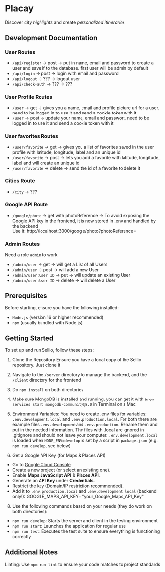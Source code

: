 # Placay

Discover *city highlights* and create *personalized itineraries*

## Development Documentation

### User Routes
* `/api/register` -> post -> put in name, email and password to create a user and save if to the database. first user will be admin by default
* `/api/login` -> post -> login with email and password
* `/api/logout` -> ??? -> logout user
* `/api/check-auth` -> ??? -> ???

### User Profile Routes
* `/user` -> get -> gives you a name, email and profile picture url for a user. need to be logged in to use it and send a cookie token with it
* `/user` -> post -> update your name, email and passwort. need to be logged in to use it and send a cookie token with it

### User favorites Routes
* `/user/favorite` -> get -> gives you a list of favorites saved in the user profile with latitude, longitude, label and an unique id
* `/user/favorite` -> post -> lets you add a favorite with latitude, longitude, label and will create an unique id
* `/user/favorite` -> delete -> send the id of a favorite to delete it

### Cities Route
* `/city` -> ???

### Google API Route
* `/google/photo` -> get with photoReference -> To avoid exposing the Google API key in the frontend, it is now stored in .env and handled by the backend  
Use it: http://localhost:3000/google/photo?photoReference=

### Admin Routes
Need a role `admin` to work
* `/admin/user` -> get -> will get a List of all Users
* `/admin/user` -> post -> will add a new User
* `/admin/user:User ID` -> put -> will update an existing User
* `/admin/user:User ID` -> delete -> will delete a User

## Prerequisites
Before starting, ensure you have the following installed:
* `Node.js` (version 16 or higher recommended)
* `npm` (usually bundled with Node.js)

## Getting Started
To set up and run Sellio, follow these steps:

1. Clone the Repository
Ensure you have a local copy of the Sellio repository. Just clone it

2. Navigate to the `/server` directory to manage the backend, and the `/client` directory for the frontend

3. Do `npm install` on both directories

4. Make sure MongoDB is installed and running, you can get it with `brew services start mongodb-community@8.0` in Terminal on a Mac

5. Environment Variables:
  You need to create .env files for variables: `.env.development.local` and `.env.production.local`. For both there are example files `.env.development`and `.env.production`. Rename them and put in the needed information. The files with .local are ignored in .gitignore and should not leave your computer. `.env.development.local` is loaded when `NODE_ENV=develop` is set by a script in `package.json` (e.g. `npm run develop`, see below)

6. Get a Google API Key (for Maps & Places API)  
- Go to [Google Cloud Console](https://console.cloud.google.com/apis/dashboard)  
- Create a new project (or select an existing one).  
- Enable **Maps JavaScript API** & **Places API**.  
- Generate an **API Key** under **Credentials**.  
- Restrict the key (Domain/IP restriction recommended).  
- Add it to `.env.production.local` and `.env.development.local` (backend only!): GOOGLE_MAPS_API_KEY= "your_Google_Maps_API_Key"

8. Use the following commands based on your needs (they do work on both directories):
- `npm run develop`: Starts the server and client in the testing environment
- `npm run start`: Launches the application for regular use
- `npm run test`: Executes the test suite to ensure everything is functioning correctly

## Additional Notes
Linting: Use `npm run lint` to ensure your code matches to project standards